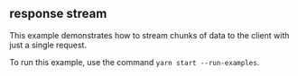 ## response stream

This example demonstrates how to stream chunks of data to the client with just a single request.

To run this example, use the command `yarn start --run-examples`.
